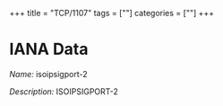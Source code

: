 +++
title = "TCP/1107"
tags = [""]
categories = [""]
+++

# IANA Data

_Name:_ isoipsigport-2

_Description:_ ISOIPSIGPORT-2

